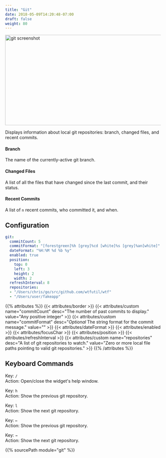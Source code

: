 ```yaml
---
title: "Git"
date: 2018-05-09T14:20:48-07:00
draft: false
weight: 80
---
```


<img class="screenshot" src="/imgs/modules/git.png" width="720" height="292" alt="git screenshot" />

Displays information about local git repositories: branch, changed
files, and recent commits.

#### Branch

The name of the currently-active git branch.

#### Changed Files

A list of all the files that have changed since the last
commit, and their status.

#### Recent Commits

A list of `n` recent commits, who committed it, and when.

## Configuration

```yaml
git:
  commitCount: 5
  commitFormat: "[forestgreen]%h [grey]%cd [white]%s [grey]%an[white]"
  dateFormat: "%H:%M %d %b %y"
  enabled: true
  position:
    top: 0
    left: 3
    height: 2
    width: 2
  refreshInterval: 8
  repositories:
  - "/Users/chris/go/src/github.com/wtfutil/wtf"
  - "/Users/user/fakeapp"
```

{{% attributes %}}
  {{< attributes/border >}}
  {{< attributes/custom name="commitCount" desc="The number of past commits to display." value="Any positive integer" >}}
  {{< attributes/custom name="commitFormat" desc="_Optional_ The string format for the commit message." value="" >}}
  {{< attributes/dateFormat >}}
  {{< attributes/enabled >}}
  {{< attributes/focusChar >}}
  {{< attributes/position >}}
  {{< attributes/refreshInterval >}}
  {{< attributes/custom name="repositories" desc="A list of git repositories to watch." value="Zero or more local file paths pointing to valid git repositories." >}}
{{% /attributes %}}

## Keyboard Commands

<span class="caption">Key:</span> `/` <br />
<span class="caption">Action:</span> Open/close the widget's help window.

<span class="caption">Key:</span> `h` <br />
<span class="caption">Action:</span> Show the previous git repository.

<span class="caption">Key:</span> `l` <br />
<span class="caption">Action:</span> Show the next git repository.

<span class="caption">Key:</span> `←` <br />
<span class="caption">Action:</span> Show the previous git repository.

<span class="caption">Key:</span> `→` <br />
<span class="caption">Action:</span> Show the next git repository.


{{% sourcePath module="git" %}}
